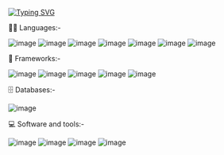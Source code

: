 <!--
**ARMIS2111/ARMIS2111** is a ✨ _special_ ✨ repository because its `README.md` (this file) appears on your GitHub profile.

Here are some ideas to get you started:

- 🔭 I’m currently working on ...
- 🌱 I’m currently learning ...
- 👯 I’m looking to collaborate on ...
- 🤔 I’m looking for help with ...
- 💬 Ask me about ...
- 📫 How to reach me: ...
- 😄 Pronouns: ...
- ⚡ Fun fact: ...
-->
[![Typing SVG](https://readme-typing-svg.demolab.com/?lines=Hi+there+👋;I+am+Archit+Mishra;A+student+of+B.Tech+3rd+Year;Welcome+to+my+GitHub+profile)](https://git.io/typing-svg)



👨‍💻 Languages:-<br/>

![image](https://user-images.githubusercontent.com/101886753/231696184-c3a5b2bc-6ba6-45fd-b31f-4684b640eac0.png) ![image](https://user-images.githubusercontent.com/101886753/231696211-3af974fd-207d-4994-8b83-5be8f91f31e9.png) ![image](https://user-images.githubusercontent.com/101886753/231696242-4bcd3e01-b30f-4631-83ac-c13739873f77.png) ![image](https://user-images.githubusercontent.com/101886753/231696262-a3a70846-c760-4a95-abcd-074bdc96b0d3.png) ![image](https://user-images.githubusercontent.com/101886753/231696281-5cbefe72-2b99-4022-a1d2-a48350ce3f32.png) ![image](https://user-images.githubusercontent.com/101886753/231696305-b4b48f8c-4ea0-43f7-8043-461e00f7160d.png) ![image](https://user-images.githubusercontent.com/101886753/231696325-c0bceba2-6ad8-4e4b-a225-c038c5b131fb.png)



🧰 Frameworks:-<br/>

![image](https://user-images.githubusercontent.com/101886753/231696513-be517ad7-57eb-4c52-9379-6e321efd0a8c.png) ![image](https://user-images.githubusercontent.com/101886753/231696540-a4f15561-aac0-4721-8468-a75d96eeb965.png) ![image](https://user-images.githubusercontent.com/101886753/231696566-2f49dd4e-1e75-4744-be3c-392672ba26e0.png) ![image](https://user-images.githubusercontent.com/101886753/231696621-2de0bb53-1b2d-4bed-ba2e-f7dcdaf6fdf2.png)
![image](https://user-images.githubusercontent.com/101886753/231696697-26f371f5-3ace-43c0-9d8b-d7bb8724742f.png) 



🗄️ Databases:-<br>

![image](https://user-images.githubusercontent.com/101886753/231696924-30215c5b-6540-4a89-aaaa-29231d5af17a.png)



💻 Software and tools:-<br />

![image](https://user-images.githubusercontent.com/101886753/231697101-3978f109-3fc3-4e98-8354-892ca059dca0.png) ![image](https://user-images.githubusercontent.com/101886753/231697116-23f1e653-46bd-4550-81e6-c786a8e766a4.png) ![image](https://user-images.githubusercontent.com/101886753/231697145-542ff9c2-a4bb-4f50-84c0-58948e74e1a2.png) ![image](https://user-images.githubusercontent.com/101886753/231697158-360d7627-e9fd-4274-afff-8d37222f8d81.png)






